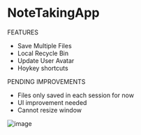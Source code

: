 # NoteTakingApp

FEATURES
+ Save Multiple Files
+ Local Recycle Bin
+ Update User Avatar
+ Hoykey shortcuts

PENDING IMPROVEMENTS
- Files only saved in each session for now
- UI improvement needed
- Cannot resize window

![image](https://user-images.githubusercontent.com/6103310/173916145-a5f0f35a-7aca-49c1-b51a-0e6adbde711b.png)
